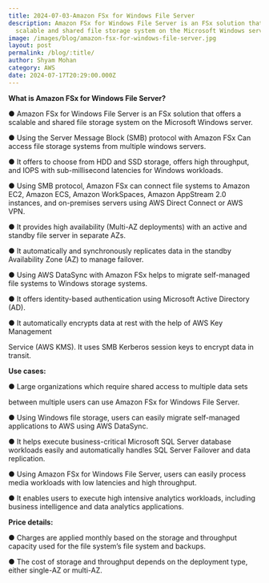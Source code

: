```yaml
---
title: 2024-07-03-Amazon FSx for Windows File Server
description: Amazon FSx for Windows File Server is an FSx solution that offers a
  scalable and shared file storage system on the Microsoft Windows server.
image: /images/blog/amazon-fsx-for-windows-file-server.jpg
layout: post
permalink: /blog/:title/
author: Shyam Mohan
category: AWS
date: 2024-07-17T20:29:00.000Z
---
```


**What is Amazon FSx for Windows File Server?**

● Amazon FSx for Windows File Server is an FSx solution that offers a scalable and shared file storage system on the Microsoft Windows server.

● Using the Server Message Block (SMB) protocol with Amazon FSx Can access file storage systems from multiple windows servers.

● It offers to choose from HDD and SSD storage, offers high throughput, and IOPS with sub-millisecond latencies for Windows workloads.

● Using SMB protocol, Amazon FSx can connect file systems to Amazon EC2, Amazon ECS, Amazon WorkSpaces, Amazon AppStream 2.0 instances, and on-premises servers using AWS Direct Connect or AWS VPN.

● It provides high availability (Multi-AZ deployments) with an active and standby file server in separate AZs.

● It automatically and synchronously replicates data in the standby Availability Zone (AZ) to manage failover.

● Using AWS DataSync with Amazon FSx helps to migrate self-managed file systems to Windows storage systems.

● It offers identity-based authentication using Microsoft Active Directory (AD).

● It automatically encrypts data at rest with the help of AWS Key Management

Service (AWS KMS). It uses SMB Kerberos session keys to encrypt data in transit. 

**Use cases:**

● Large organizations which require shared access to multiple data sets

between multiple users can use Amazon FSx for Windows File Server.

● Using Windows file storage, users can easily migrate self-managed applications to AWS using AWS DataSync.

● It helps execute business-critical Microsoft SQL Server database workloads easily and automatically handles SQL Server Failover and data replication.

● Using Amazon FSx for Windows File Server, users can easily process media workloads with low latencies and high throughput.

● It enables users to execute high intensive analytics workloads, including business intelligence and data analytics applications.

**Price details:**

● Charges are applied monthly based on the storage and throughput capacity used for the file system’s file system and backups.

● The cost of storage and throughput depends on the deployment type, either single-AZ or multi-AZ.
